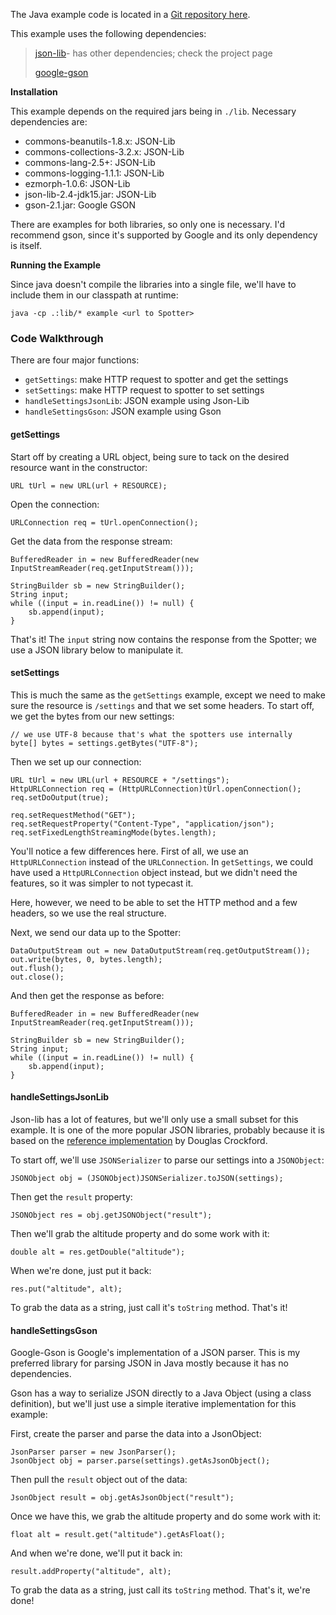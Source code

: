 The Java example code is located in a [Git repository here]().

This example uses the following dependencies:

> [json-lib](http://json-lib.sourceforge.net/)- has other dependencies; check the project page
> 
> [google-gson](http://code.google.com/p/google-gson/)

**Installation**

This example depends on the required jars being in `./lib`. Necessary dependencies are:

- commons-beanutils-1.8.x: JSON-Lib
- commons-collections-3.2.x: JSON-Lib
- commons-lang-2.5+: JSON-Lib
- commons-logging-1.1.1: JSON-Lib
- ezmorph-1.0.6: JSON-Lib
- json-lib-2.4-jdk15.jar: JSON-Lib
- gson-2.1.jar: Google GSON

There are examples for both libraries, so only one is necessary. I'd recommend gson, since it's supported by Google and its only dependency is itself.

**Running the Example**

Since java doesn't compile the libraries into a single file, we'll have to include them in our classpath at runtime:

    java -cp .:lib/* example <url to Spotter>

### Code Walkthrough ###

There are four major functions:

- `getSettings`: make HTTP request to spotter and get the settings
- `setSettings`: make HTTP request to spotter to set settings
- `handleSettingsJsonLib`: JSON example using Json-Lib
- `handleSettingsGson`: JSON example using Gson

#### getSettings ####

Start off by creating a URL object, being sure to tack on the desired resource want in the constructor:

    URL tUrl = new URL(url + RESOURCE);

Open the connection:

    URLConnection req = tUrl.openConnection();

Get the data from the response stream:

    BufferedReader in = new BufferedReader(new InputStreamReader(req.getInputStream()));

    StringBuilder sb = new StringBuilder();
    String input;
    while ((input = in.readLine()) != null) {
        sb.append(input);
    }

That's it! The `input` string now contains the response from the Spotter; we use a JSON library below to manipulate it.

#### setSettings ####

This is much the same as the `getSettings` example, except we need to make sure the resource is `/settings` and that we set some headers. To start off, we get the bytes from our new settings:

    // we use UTF-8 because that's what the spotters use internally
    byte[] bytes = settings.getBytes("UTF-8");

Then we set up our connection:

    URL tUrl = new URL(url + RESOURCE + "/settings");
    HttpURLConnection req = (HttpURLConnection)tUrl.openConnection();
    req.setDoOutput(true);

    req.setRequestMethod("GET");
    req.setRequestProperty("Content-Type", "application/json");
    req.setFixedLengthStreamingMode(bytes.length);

You'll notice a few differences here. First of all, we use an `HttpURLConnection` instead of the `URLConnection`. In `getSettings`, we could have used a `HttpURLConnection` object instead, but we didn't need the features, so it was simpler to not typecast it.

Here, however, we need to be able to set the HTTP method and a few headers, so we use the real structure.

Next, we send our data up to the Spotter:

    DataOutputStream out = new DataOutputStream(req.getOutputStream());
    out.write(bytes, 0, bytes.length);
    out.flush();
    out.close();

And then get the response as before:

    BufferedReader in = new BufferedReader(new InputStreamReader(req.getInputStream()));

    StringBuilder sb = new StringBuilder();
    String input;
    while ((input = in.readLine()) != null) {
        sb.append(input);
    }

#### handleSettingsJsonLib ####

Json-lib has a lot of features, but we'll only use a small subset for this example. It is one of the more popular JSON libraries, probably because it is based on the [reference implementation](http://www.json.org/java) by Douglas Crockford.

To start off, we'll use `JSONSerializer` to parse our settings into a `JSONObject`:

    JSONObject obj = (JSONObject)JSONSerializer.toJSON(settings);

Then get the `result` property:

    JSONObject res = obj.getJSONObject("result");

Then we'll grab the altitude property and do some work with it:

    double alt = res.getDouble("altitude");

When we're done, just put it back:

    res.put("altitude", alt);

To grab the data as a string, just call it's `toString` method. That's it!

#### handleSettingsGson ####

Google-Gson is Google's implementation of a JSON parser. This is my preferred library for parsing JSON in Java mostly because it has no dependencies.

Gson has a way to serialize JSON directly to a Java Object (using a class definition), but we'll just use a simple iterative implementation for this example:

First, create the parser and parse the data into a JsonObject:

    JsonParser parser = new JsonParser();
    JsonObject obj = parser.parse(settings).getAsJsonObject();

Then pull the `result` object out of the data:

    JsonObject result = obj.getAsJsonObject("result");

Once we have this, we grab the altitude property and do some work with it:

    float alt = result.get("altitude").getAsFloat();

And when we're done, we'll put it back in:

    result.addProperty("altitude", alt);

To grab the data as a string, just call its `toString` method. That's it, we're done!


